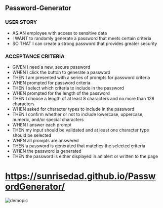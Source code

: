 ## Password-Generator


### USER STORY
* AS AN employee with access to sensitive data
* I WANT to randomly generate a password that meets certain criteria
* SO THAT I can create a strong password that provides greater security

### ACCEPTANCE CRITERIA
* GIVEN I need a new, secure password
* WHEN I click the button to generate a password
* THEN I am presented with a series of prompts for password criteria
* WHEN prompted for password criteria
* THEN I select which criteria to include in the password
* WHEN prompted for the length of the password
* THEN I choose a length of at least 8 characters and no more than 128 characters
* WHEN asked for character types to include in the password
* THEN I confirm whether or not to include lowercase, uppercase, numeric, and/or special characters
* WHEN I answer each prompt
* THEN my input should be validated and at least one character type should be selected
* WHEN all prompts are answered
* THEN a password is generated that matches the selected criteria
* WHEN the password is generated
* THEN the password is either displayed in an alert or written to the page


# https://sunrisedad.github.io/PasswordGenerator/


![demopic](https://user-images.githubusercontent.com/84816623/128531483-f74f3dd5-3a2e-4000-98a8-550430244a8c.PNG)




